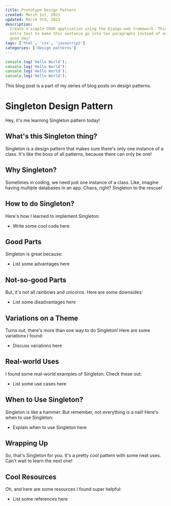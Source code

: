 ```yaml
---
title: Prototype Design Pattern
created: March 1st, 2023
updated: March 3rd, 2023
description:
  Create a simple CRUD application using the Django web framework. This is just
  extra text to make this sentence go into two paragraphs instead of one. Have a
  good day!
tags: ['html', 'css', 'javascript']
categories: ['design patterns']
---
```


```ts
console.log('Hello World');
console.log('Hello World');
console.log('Hello World');
console.log('Hello World');
```

This blog post is a part of my series of blog posts on design patterns.

# Singleton Design Pattern

Hey, it's me learning Singleton pattern today!

## What's this Singleton thing?

Singleton is a design pattern that makes sure there's only one instance of a
class. It's like the boss of all patterns, because there can only be one!

## Why Singleton?

Sometimes in coding, we need just one instance of a class. Like, imagine having
multiple databases in an app. Chaos, right? Singleton to the rescue!

## How to do Singleton?

Here's how I learned to implement Singleton:

- Write some cool code here

## Good Parts

Singleton is great because:

- List some advantages here

## Not-so-good Parts

But, it's not all rainbows and unicorns. Here are some downsides:

- List some disadvantages here

## Variations on a Theme

Turns out, there's more than one way to do Singleton! Here are some variations I
found:

- Discuss variations here

## Real-world Uses

I found some real-world examples of Singleton. Check these out:

- List some use cases here

## When to Use Singleton?

Singleton is like a hammer. But remember, not everything is a nail! Here's when
to use Singleton:

- Explain when to use Singleton here

## Wrapping Up

So, that's Singleton for you. It's a pretty cool pattern with some neat uses.
Can't wait to learn the next one!

## Cool Resources

Oh, and here are some resources I found super helpful:

- List some references here
